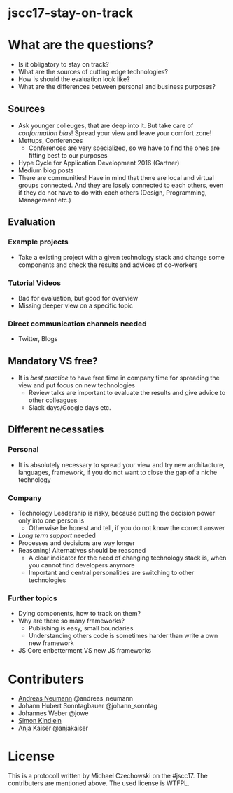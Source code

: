 # jscc17-stay-on-track
# What are the questions?
- Is it obligatory to stay on track?
- What are the sources of cutting edge technologies?
- How is should the evaluation look like?
- What are the differences between personal and business purposes?

## Sources
- Ask younger colleuges, that are deep into it. But take care of *conformation bias*! Spread your view and leave your comfort zone!
- Mettups, Conferences
  - Conferences are very specialized, so we have to find the ones are fitting best to our purposes
- Hype Cycle for Application Development 2016 (Gartner)
- Medium blog posts
- There are communities! Have in mind that there are local and virtual groups connected. And they are losely connected to each others, even if they do not have to do with each others (Design, Programming, Management etc.)

## Evaluation

### Example projects
- Take a existing project with a given technology stack and change some components and check the results and advices of co-workers

### Tutorial Videos
- Bad for evaluation, but good for overview
- Missing deeper view on a specific topic

### Direct communication channels **needed**
- Twitter, Blogs

## Mandatory VS free?
- It is *best practice* to have free time in company time for spreading the view and put focus on new technologies
  - Review talks are important to evaluate the results and give advice to other colleagues
  - Slack days/Google days etc.

## Different necessaties

### Personal
- It is absolutely necessary to spread your view and try new architacture, languages, framework, if you do not want to close the gap of a niche technology

### Company
- Technology Leadership is risky, because putting the decision power only into one person is
  - Otherwise be honest and tell, if you do not know the correct answer
- *Long term support* needed
- Processes and decisions are way longer
- Reasoning! Alternatives should be reasoned
  - A clear indicator for the need of changing technology stack is, when you cannot find developers anymore
  - Important and central personalities are switching to other technologies

### Further topics
- Dying components, how to track on them?
- Why are there so many frameworks?
  - Publishing is easy, small boundaries
  - Understanding others code is sometimes harder than write a own new framework
- JS Core enbetterment VS new JS frameworks

# Contributers
- [Andreas Neumann](https://github.com/daandi) @andreas_neumann
- Johann Hubert Sonntagbauer @johann_sonntag
- Johannes Weber @jowe
- [Simon Kindlein](https://github.com/psystor)
- Anja Kaiser @anjakaiser

# License
This is a protocoll written by Michael Czechowski on the #jscc17. The contributers are mentioned above. The used license is WTFPL.
